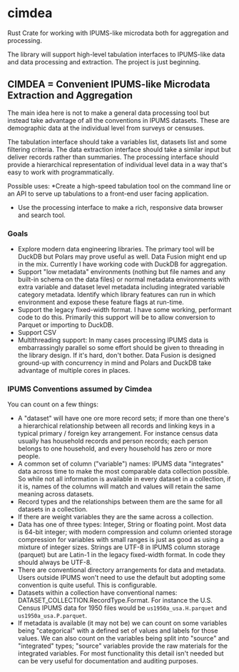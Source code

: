 # cimdea
Rust Crate for working with IPUMS-like microdata both for aggregation and processing.

The library will support high-level  tabulation interfaces to IPUMS-like data and data processing and extraction.  The project is just beginning.

## CIMDEA = Convenient IPUMS-like Microdata Extraction and Aggregation

The main idea here is not to make a general data processing tool but instead take advantage of all the conventions in IPUMS datasets. These are demographic data at the individual level from surveys or censuses. 

The tabulation interface should take a variables list, datasets list and some filtering criteria. The data extraction interface should take a similar input but deliver records rather than summaries. The processing interface should provide a hierarchical representation of individual level data in a way that's easy to work with programmatically.

Possible uses: 
*Create a high-speed tabulation tool on the command line or an API to serve up tabulations to a front-end user facing application.
*  Use the processing interface to make a rich, responsive  data browser and search tool.


### Goals

* Explore modern data engineering libraries. The primary tool will be DuckDB but Polars may prove useful as well. Data Fusion might end up in the mix. Currently I have working code with DuckDB for aggregation.
* Support "low metadata" environments (nothing but file names and any built-in schema on the data files) or normal metadata environments with extra variable and dataset level metadata including integrated variable category metadata. Identify which library features can run in which environment and expose these feature flags at run-time.
* Support the legacy fixed-width format. I have some working, performant code to do this. Primarily this support will be to allow conversion to Parquet or importing to DuckDB.
* Support CSV
* Multithreading support: In many cases processing IPUMS data is embarrassingly parallel so some effort should be given to threading in the library design. If it's hard, don't bother. Data Fusion is designed ground-up with concurrency in mind and Polars and DuckDB take advantage of multiple cores in places.


### IPUMS Conventions assumed by Cimdea

You can count on a few things:

* A "dataset" will have one ore more record sets; if more than one there's a hierarchical relationship between all records and linking keys in a typical primary / foreign key arrangement. For instance census data usually has household records and person records; each person belongs to one household, and every household has zero or more people.
* A common set of column ("variable") names: IPUMS data "integrates" data across time to make the most comparable data collection possible. So while not all information is available in every dataset in a collection, if it  is, names of the columns will match and values will retain the same meaning across datasets. 
* Record types and the relationships between them are the same for all datasets in a collection.
* If there are weight variables they are the same across a collection.
* Data has one of three types: Integer, String or floating point. Most data is 64-bit integer; with modern compression and column oriented storage compression for variables with small ranges is just as good as using a mixture of integer sizes. Strings are UTF-8 in IPUMS column storage (parquet) but are Latin-1 in the legacy fixed-width format. In code they should always be UTF-8.
* There are conventional directory arrangements for data and metadata. Users outside IPUMS won't need to use the default but adopting some convention is quite useful. This is configurable.
* Datasets within a collection have conventional names: DATASET_COLLECTION.RecordType.Format. For instance the U.S. Census IPUMS data for 1950 files would be `us1950a_usa.H.parquet` and `us1950a_usa.P.parquet`.
* If metadata is available (it may not be) we can count on some variables being "categorical" with a defined set of values and labels for those values. We can also count on the variables being split into "source" and "integrated" types; "source" variables provide the raw materials for the integrated variables. For most functionality this detail isn't needed but can be very useful for documentation and auditing purposes.



